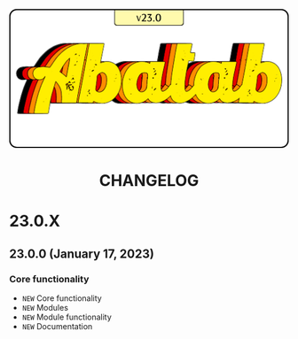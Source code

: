 <div align="center">

<img src="../images/Logos/AbatabLogo.png" alt="Abatab Changelog" width="512">

<br>

# CHANGELOG

</div>

# 23.0.X

## 23.0.0 (January 17, 2023)

### Core functionality

* `NEW` Core functionality
* `NEW` Modules
* `NEW` Module functionality
* `NEW` Documentation
